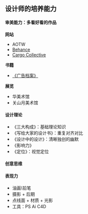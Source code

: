 ## 设计师的培养能力

#### 审美能力：多看好看的作品

**网站**
* AOTW
* [Behance](https://www.behance.net/)
* [Cargo Collective](https://2.cargocollective.com/)

**书籍**
* [《广告档案》](https://book.douban.com/subject/1855347/)

**展览**
* 华美术馆
* 关山月美术馆

#### 设计理论
* 《三大构成》：基础理论知识
* 《写给大家的设计书》：重复对齐对比
* 《设计中的设计》：清晰独创的幽默
* 《影响力》
* 《定位》：视觉定位

#### 创意思维

#### 表现力

* 油画\铅笔
* 摄影 + 后期
* 点线面 + 材质 + 光影
* 工具：PS Ai C4D 

